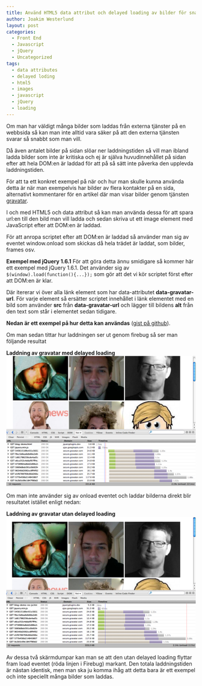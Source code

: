 ```yaml
---
title: Använd HTML5 data attribut och delayed loading av bilder för snabbare laddning
author: Joakim Westerlund
layout: post
categories:
  - Front End
  - Javascript
  - jQuery
  - Uncategorized
tags:
  - data attributes
  - delayed loding
  - html5
  - images
  - javascript
  - jQuery
  - loading
---
```

Om man har väldigt många bilder som laddas från externa tjänster på en webbsida så kan man inte alltid vara säker på att den externa tjänsten svarar så snabbt som man vill.

Då även antalet bilder på sidan slöar ner laddningstiden så vill man ibland ladda bilder som inte är kritiska och ej är själva huvudinnehållet på sidan efter att hela DOM:en är laddad för att på så sätt inte påverka den upplevda laddningstiden.

För att ta ett konkret exempel på när och hur man skulle kunna använda detta är när man exempelvis har bilder av flera kontakter på en sida, alternativt kommentarer för en artikel där man visar bilder genom tjänsten [gravatar][1].

I och med HTML5 och data attribut så kan man använda dessa för att spara url:en till den bild man vill ladda och sedan skriva ut ett image element med JavaScript efter att DOM:en är laddad.

För att anropa scriptet efter att DOM:en är laddad så använder man sig av eventet window.onload som skickas då hela trädet är laddat, som bilder, frames osv.

**Exempel med jQuery 1.6.1**
För att göra detta ännu smidigare så kommer här ett exempel med jQuery 1.6.1. Det använder sig av `$(window).load(function(){...});` som gör att det vi kör scriptet först efter att DOM:en är klar.

Där itererar vi över alla länk element som har data-attributet **data-gravatar-url**. För varje element så ersätter scriptet innehållet i länk elementet med en bild som använder **src** från **data-gravatar-url** och lägger till bildens **alt** från den text som står i elementet sedan tidigare.

**Nedan är ett exempel på hur detta kan användas** ([gist på github][2]).



Om man sedan tittar hur laddningen ser ut genom firebug så ser man följande resultat

**Laddning av gravatar med delayed loading**
![Delayed image loading example with firebug](/images/wp/delayed-image-loading.png "Delayed image loading example with firebug")

Om man inte använder sig av onload eventet och laddar bilderna direkt blir resultatet istället enligt nedan:

**Laddning av gravatar utan delayed loading**
![Loading of gravatar images thats not delayed](/images/wp/non-delayed-image-loading.png "Loading of gravatar images thats not delayed")

Av dessa två skärmdumpar kan man se att den utan delayed loading flyttar fram load eventet (röda linjen i Firebug) markant. Den totala laddningstiden är nästan identisk, men man ska ju komma ihåg att detta bara är ett exempel och inte speciellt många bilder som laddas.

 [1]: http://en.gravatar.com/
 [2]: https://gist.github.com/1009784